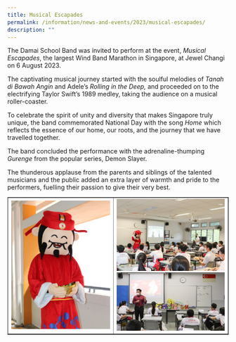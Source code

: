 ```yaml
---
title: Musical Escapades
permalink: /information/news-and-events/2023/musical-escapades/
description: ""
---
```

<p>   

The Damai School Band was invited to perform at the event, _Musical Escapades_, the largest Wind Band Marathon in Singapore, at Jewel Changi on 6 August 2023.

The captivating musical journey started with the soulful melodies of _Tanah di Bawah Angin_ and Adele’s _Rolling in the Deep,_ and proceeded on to the electrifying Taylor Swift’s 1989 medley, taking the audience on a musical roller-coaster.

To celebrate the spirit of unity and diversity that makes Singapore truly unique, the band commemorated National Day with the song _Home_ which reflects the essence of our home, our roots, and the journey that we have travelled together.

The band concluded the performance with the adrenaline-thumping _Gurenge_ from the popular series, Demon Slayer.

The thunderous applause from the parents and siblings of the talented musicians and the public added an extra layer of warmth and pride to the performers, fuelling their passion to give their very best.</p>

<table style="border-collapse: collapse; width: 100%;" border="1">
<tbody>
<tr>
<td style="width: 48%;"><img src="/images/cnyy1.png"></td>
<td style="width: 52%;"><img src="/images/cnyy2.png"><img src="/images/cnyy3.png"></td>
</tr>
</tbody>
</table>